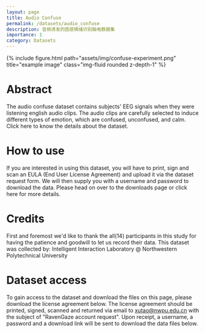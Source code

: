 ```yaml
---
layout: page
title: Audio Confuse
permalink: /datasets/audio_confuse
description: 音频诱发的困惑情绪识别脑电数据集
importance: 1
category: Datasets
---
```



<div class='row'>
    {% include figure.html path="assets/img/confuse-experiment.png" title="example image" class="img-fluid rounded z-depth-1" %}
</div>

# Abstract

The audio confuse dataset contains subjects' EEG signals when they were listening english audio clips. The audio clips are carefully selected to induce different types of emotion, which are confused, unconfused, and calm. Click here to know the details about the dataset.

# How to use

If you are interested in using this dataset, you will have to print, sign and scan an EULA (End User License Agreement) and upload it via the dataset request form. We will then supply you with a username and password to download the data. Please head on over to the downloads page or click here for more details.

# Credits

First and foremost we'd like to thank the all(14) participants in this study for having the patience and goodwill to let us record their data. This dataset was collected by: Intelligent Interaction Laboratory @ Northwestern Polytechnical University

# Dataset access

To gain access to the dataset and download the files on this page, please download the license agreement below. The license agreement should be printed, signed, scanned and returned via email to xutao@nwpu.edu.cn with the subject of "RavenGaze account request". Upon receipt, a username, a password and a download link will be sent to download the data files below.

<!-- <a herf='https://intelligentinteractivelab.github.io/resource/license/license_RavenGaze.pdf'>The License Agreement</a> -->
